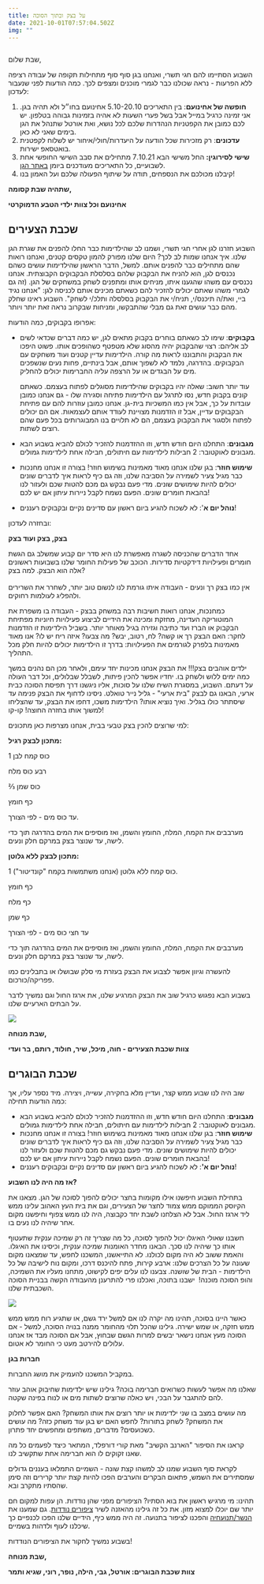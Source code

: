 ```yaml
---
title: על בצק ובתוך הסוכה
date: 2021-10-01T07:57:04.502Z
img: ""
---
```

![]()

שבת שלום,

השבוע הסתיימו להם חגי תשרי, ואנחנו בגן סוף סוף מתחילות תקופה של עבודה רציפה ללא הפרעות - נראה שכולנו כבר לגמרי מוכנים ומצפים לכך. כמה הודעות לפני שנעבור לעדכון: 

1. **חופשה של אחינועם**: בין התאריכים 5.10-20.10 אחינועם בחו״ל ולא תהיה בגן. אני זמינה כרגיל במייל אבל בשל פערי השעות לא אהיה בזמינות גבוהה בטלפון. יש לכם כמובן את הקפטניות הנהדרות שלכם לכל נושא, ואת אורטל שתנהל את הגן בימים שאני לא כאן. 
2. **עדכונים**: רק מזכירות שכל הודעה על היעדרות/חולי/איחור יש לשלוח לקפטנית בואטסאפ ישירות. 
3. **שישי לסירוגין:** החל משישי הבא 7.10.21 מתחילים את סבב השישי החופשי אחת לשבועיים, כל התאריכים מעודכנים ביומן [באתר הגן](https://ganyeledteva.co.il/). 
4. קיבלנו מכולכם את הנספחים, תודה על שיתוף הפעולה שלכם ועל האמון בנו! 

**שתהיה שבת קסומה,** 

**אחינועם וכל צוות ילדי הטבע הדמוקרטי**

## שכבת הצעירים

השבוע חזרנו לגן אחרי חגי תשרי, ושמנו לב שהילדימות כבר החלו להפנים את שגרת הגן שלנו. איך אנחנו שמות לב לכך? היום שלנו מפורק להמון טקסים קטנים, ואנחנו רואות שהם מתחילים כבר להפנים אותם. למשל, הדבר הראשון שהילדימות עושים כשהם נכנסים לגן, הוא להניח את הבקבוק שלהם בסלסלת הבקבוקים הקבוצתית. אנחנו נכנסים עם משהו שהגענו איתו, מניחים אותו ומתפנים לשחק במשחקים של הגן. (זה גם לגמרי משהו שאתם יכולים להזכיר להם כשאתם מכינים אותם לכניסה לגן: "אנחנו נגיד ביי, ואת/ה תיכנס/י, תניח/י את הבקבוק בסלסלה ותלכ/י לשחק". השבוע ראינו שחלק מהם כבר עושים זאת גם מבלי שהתבקשו, ומניחות שבקרוב נראה זאת יותר ויותר.

אפרופו בקבוקים, כמה הודעות:

* **בקבוקים**: שימו לב כשאתם בוחרים בקבוק מתאים לגן, יש כמה דברים שכדאי לשים לב אליהם: רצוי שהבקבוק יהיה מהסוג שלא מטפטף כשהופכים אותו. פשוט היפכו את הבקבוק והתבוננו לראות מה קורה. הילדימות עדיין קטנים ועוד משחקים עם הבקבוקים. בהדרגה, נלמד לא לשפוך אותם, אבל בינתיים, פחות נעים שנשפכים מים על הבגדים או על הרצפה עליה החברימות יכולים להחליק.

  עוד יותר חשוב: שאלה יהיו בקבוקים שהילדימות מסוגלים לפתוח בעצמם. כשאתם קונים בקבוק חדש, נסו לתרגל עם הילדימות פתיחה וסגירה שלו - גם אנחנו כמובן עובדות על כך, אבל אין כמו המשכיות בית-גן. אנחנו כמובן עוזרות להם עם פתיחת הבקבוקים עדיין, אבל זו הזדמנות מצויינת לעודד אותם לעצמאות. אם הם יכולים לפתוח ולסגור את הבקבוק בעצמם, הם לא תלויים בנו המבוגרותים בכל פעם שהם רוצים לשתות.
* **מגבונים**: התחלנו היום חודש חדש, וזו ההזדמנות להזכיר לכולם להביא בשבוע הבא מגבונים לאוקטובר: 2 חבילות לילדימות עם חיתולים, חבילה אחת לילדימות גמולים.
* **שימוש חוזר**: בגן שלנו אנחנו מאוד מאמינות בשימוש חוזר! בצורה זו אנחנו מחנכות כבר מגיל צעיר לשמירה על הסביבה שלנו, וזה גם כיף לראות איך לדברים שונים יכולים להיות שימושים שונים. מדי פעם נבקש גם מכם להטות שכם ולעזור לנו בהבאת חומרים שונים. הפעם נשמח לקבל ניירות עיתון אם יש לכם!
* **נוהל יום א**': לא לשכוח להגיע ביום ראשון עם סדינים נקיים ובקבוקים רעננים!

ובחזרה לעדכון:

**בצק, בצק ועוד בצק**

אחד הדברים שהכניסה לשגרה מאפשרת לנו היא סדר יום קבוע שמשלב גם הגשת חומרים ופעילויות דידקטיות סדירות. הכוכב של פעילות החומר שלנו בשבועות ראשונים אלה הוא הבצק. למה בצק?\
\
אין כמו בצק רך ונעים - העבודה איתו גורמת לנו לנשום טוב יותר, לשחרר את השרירים ולהפליג לעולמות רחוקים.

כמחנכות, אנחנו רואות חשיבות רבה במשחק בבצק - העבודה בו משפרת את המוטוריקה העדינה, מחזקת ומכינה את הידיים לביצוע פעילויות חיוניות מפתיחת הבקבוק או הברז ועד כתיבה וגזירה בגיל מאוחר יותר. בשביל הילדימות זו הזדמנות לחקר: האם הבצק רך או קשה? לח, רטוב, יבש? מה צבעו? איזה ריח יש לו? אנו מאוד מאמינות בלפרק לגורמים את הפעילויות: בדרך זו הילדימות יכולים להיות חלק מכל התהליך.

ילדים אוהבים בצק!!! את הבצק אנחנו מכינות יחד עימם, ולאחר מכן הם נהנים במשך כמה ימים ללוש ולשחק בו. יחדיו אפשר להכין פיתות, לשבלל שבלולים, וכל דבר העולה על דעתם. השבוע, במסגרת השיח שלנו על סוכות, אליו ניגשנו דרך תפיסת הסוכה כבית ארעי, הבאנו גם לבצק "בית ארעי" - גליל נייר טואלט. ניסינו לדחוף את הבצק פנימה עד שיסתתר כולו בגליל. ואיך נוציא אותו? הילדימות משכו, דחפו את הבצק, עד שהצליחו למשוך אותו בחזרה החוצה! קו-קו!

למי שרוצים להכין בצק טבעי בבית, אנחנו מצרפות כאן מתכונים:

**מתכון לבצק רגיל:**

1 כוס קמח לבן

רבע כוס מלח

⅔ כוס שמן

כף חומץ

עד כוס מים - לפי הצורך.

מערבבים את הקמח, המלח, החומץ והשמן, ואז מוסיפים את המים בהדרגה תוך כדי לישה, עד שנוצר בצק במרקם חלק ונעים.

**מתכון לבצק ללא גלוטן:**

1 כוס קמח ללא גלוטן (אנחנו משתמשות בקמח "קונדיטור").

כף חומץ

כף מלח

כף שמן

עד חצי כוס מים - לפי הצורך

מערבבים את הקמח, המלח, החומץ והשמן, ואז מוסיפים את המים בהדרגה תוך כדי לישה, עד שנוצר בצק במרקם חלק ונעים.

להעשרה וגיוון אפשר לצבוע את הבצק בעזרת מי סלק שבושלו או בתבלינים כמו פפריקה/כורכום.

בשבוע הבא נפגוש כרגיל שוב את הבצק המרגיע שלנו, את ארגז החול וגם נמשיך לדבר על הבתים הארעיים שלנו.

![](/assets/pics/uploads/20210923_111609.jpg)

**שבת מנוחה,**

**צוות שכבת הצעירים - חוה, מיכל, שיר, חולוד, רותם, בר ועדי**

## שכבת הבוגרים

שוב היה לנו שבוע ממש קצר, ועדיין מלא בחקירה, עשייה, ויצירה. מיד נספר עליו, אך כמה הודעות תחילה:

* **מגבונים**: התחלנו היום חודש חדש, וזו ההזדמנות להזכיר לכולם להביא בשבוע הבא מגבונים לאוקטובר: 2 חבילות לילדימות עם חיתולים, חבילה אחת לילדימות גמולים.
* **שימוש חוזר**: בגן שלנו אנחנו מאוד מאמינות בשימוש חוזר! בצורה זו אנחנו מחנכות כבר מגיל צעיר לשמירה על הסביבה שלנו, וזה גם כיף לראות איך לדברים שונים יכולים להיות שימושים שונים. מדי פעם נבקש גם מכם להטות שכם ולעזור לנו בהבאת חומרים שונים. הפעם נשמח לקבל ניירות עיתון אם יש לכם!
* **נוהל יום א'**: לא לשכוח להגיע ביום ראשון עם סדינים נקיים ובקבוקים רעננים!

**אז מה היה לנו השבוע?**

בתחילת השבוע חיפשנו אילו מקומות בחצר יכולים להפוך לסוכה של הגן. מצאנו את הקיוסק הממוקם ממש צמוד לחצר של הצעירים, וגם את בית העץ האהוב עלינו ממש ליד ארגז החול. אבל לא הצלחנו לשבת יחד כקבוצה, היה לנו ממש צפוף וחיפשנו מקום אחר שיהיה לנו נעים בו.

חשבנו שאולי האיגלו יכול להפוך לסוכה, כל מה שצריך זה רק שמיכה ענקית שתעטוף אותו כך שיהיה לנו סכך. הבאנו מחדר האומנות שמיכה ענקית, וכיסינו את האיגלו. והאמת ששוב לא היה מקום לכולנו. לא התייאשנו, המשכנו לחפש, עד שמצאנו מקום שעונה על כל הצרכים שלנו: ארבע קירות, פתח להיכנס דרכו, ומקום נוח לישיבה של כל הילדימות - הבית של שושנה. צבענו לנו עלים יפים לקישוט, מתחנו מעליו את השמיכה, והופ הסוכה מוכנה!  ישבנו בתוכה, ואכלנו פרי להתרענן מהעבודה הקשה בבניית הסוכה השכבתית שלנו.

![](/assets/pics/uploads/img_8322.jpg)

כאשר היינו בסוכה, תהינו מה יקרה לנו אם למשל ירד גשם, או שתגיע רוח ממש ממש ממש חזקה, או שמש ישירה. גילינו שהכל תלוי מהחומר ממנה בנויה הסוכה, למשל - אם הסוכה מעץ אנחנו נישאר יבשים למרות הגשם שבחוץ, אבל אם הסוכה מבד אז אנחנו עלולים להירטב מעט כי החומר לא אטום. 

**חברות בגן**

במקביל המשכנו להעמיק את מושג החברות. 

שאלנו מה אפשר לעשות כשרואים חברימה בוכה? גילינו שיש ילדימות שחיבוק אוהב עוזר להם להתגבר על הבכי, ויש כאלה שרוצים לשתות מים או לנוח בפינה שקטה.

מה עושים במצב בו שני ילדימות או יותר רוצים את אותו המשחק? האם אפשר לחלוק את המשחק? לשחק בתורות? לחפש האם יש בגן עוד משחק כזה? מה עושים כשכועסים? מדברים, משתפים ומחפשים יחד פתרון. 

קראנו את הסיפור "הארנב הקשיב" מאת קורי דורפלד, המתאר כיצד לפעמים כל מה שאנו זקוקים לו הוא חברימה אחת שתקשיב לנו.

לקראת סוף השבוע שמנו לב למשהו קצת שונה - השמיים התמלאו בעננים גדולים שמסתירים את השמש, פתאום הבקרים והערבים הפכו להיות קצת יותר קרירים וזה סימן שהסתיו מתקרב ובא.

תהינו: מי מרגיש ראשון את בוא הסתיו? הציפורים מפני שהן נודדות. הן עפות למקום חם יותר שם יוכלו למצוא מזון. את כל זה גילינו מהאזנה לשיר [ציפורים נודדות](https://www.youtube.com/watch?v=bWPxj6cVjAs). גם שמענו את [הנשר/תנועחיה](https://www.youtube.com/watch?v=gHIYOUdcfxs) והפכנו לציפור בתנועה. זה היה ממש כיף, הידיים שלנו הפכו לכנפיים כך שיכלנו לעוף ולדהות בשמיים.

בשבוע נמשיך לחקור את הציפורים הנודדות!

**שבת מנוחה,**

**צוות שכבת הבוגרים: אורטל, גבי, הילה, נופר, רוני, שגיא ותמר**